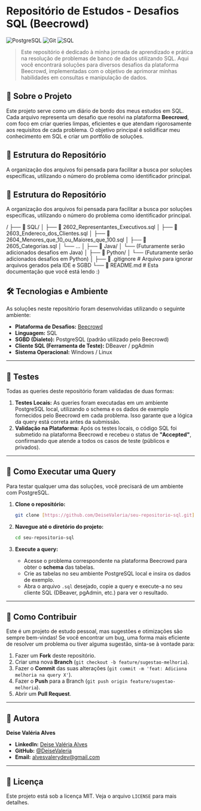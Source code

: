 # Repositório de Estudos - Desafios SQL (Beecrowd)

![PostgreSQL](https://img.shields.io/badge/PostgreSQL-316192?style=for-the-badge&logo=postgresql&logoColor=white)
![Git](https://img.shields.io/badge/GIT-E44C30?style=for-the-badge&logo=git&logoColor=white)
![SQL](https://img.shields.io/badge/SQL-025E8C?style=for-the-badge&logo=sql&logoColor=white)

> Este repositório é dedicado à minha jornada de aprendizado e prática na resolução de problemas de banco de dados utilizando SQL. Aqui você encontrará soluções para diversos desafios da plataforma Beecrowd, implementadas com o objetivo de aprimorar minhas habilidades em consultas e manipulação de dados.

## 📝 Sobre o Projeto

Este projeto serve como um diário de bordo dos meus estudos em SQL. Cada arquivo representa um desafio que resolvi na plataforma **Beecrowd**, com foco em criar queries limpas, eficientes e que atendam rigorosamente aos requisitos de cada problema. O objetivo principal é solidificar meu conhecimento em SQL e criar um portfólio de soluções.


## 📂 Estrutura do Repositório

A organização dos arquivos foi pensada para facilitar a busca por soluções específicas, utilizando o número do problema como identificador principal.

## 📂 Estrutura do Repositório

A organização dos arquivos foi pensada para facilitar a busca por soluções específicas, utilizando o número do problema como identificador principal.

/
├── 📁 SQL/
│   ├── 📄 2602_Representantes_Executivos.sql
│   ├── 📄 2603_Endereco_dos_Clientes.sql
│   ├── 📄 2604_Menores_que_10_ou_Maiores_que_100.sql
│   ├── 📄 2605_Categorias.sql
│   └── ...
│
├── 📁 Java/
│   └── (Futuramente serão adicionados desafios em Java)
│
├── 📁 Python/
│   └── (Futuramente serão adicionados desafios em Python)
│
├── 📄 .gitignore         # Arquivo para ignorar arquivos gerados pela IDE e SGBD
└── 📄 README.md           # Esta documentação que você está lendo :)


## 🛠️ Tecnologias e Ambiente

As soluções neste repositório foram desenvolvidas utilizando o seguinte ambiente:

* **Plataforma de Desafios:** [Beecrowd](https://www.beecrowd.com.br/)
* **Linguagem:** SQL
* **SGBD (Dialeto):** PostgreSQL (padrão utilizado pelo Beecrowd)
* **Cliente SQL (Ferramenta de Teste):** DBeaver / pgAdmin
* **Sistema Operacional:** Windows / Linux

---

## 🧪 Testes

Todas as queries deste repositório foram validadas de duas formas:

1.  **Testes Locais:** As queries foram executadas em um ambiente PostgreSQL local, utilizando o schema e os dados de exemplo fornecidos pelo Beecrowd em cada problema. Isso garante que a lógica da query está correta antes da submissão.
2.  **Validação na Plataforma:** Após os testes locais, o código SQL foi submetido na plataforma Beecrowd e recebeu o status de **"Accepted"**, confirmando que atende a todos os casos de teste (públicos e privados).

---

## 🚀 Como Executar uma Query

Para testar qualquer uma das soluções, você precisará de um ambiente com PostgreSQL.

1.  **Clone o repositório:**
    ```bash
    git clone [https://github.com/DeiseValeria/seu-repositorio-sql.git](https://github.com/DeiseValeria/seu-repositorio-sql.git)
    ```

2.  **Navegue até o diretório do projeto:**
    ```bash
    cd seu-repositorio-sql
    ```

3.  **Execute a query:**
    * Acesse o problema correspondente na plataforma Beecrowd para obter o **schema** das tabelas.
    * Crie as tabelas no seu ambiente PostgreSQL local e insira os dados de exemplo.
    * Abra o arquivo `.sql` desejado, copie a query e execute-a no seu cliente SQL (DBeaver, pgAdmin, etc.) para ver o resultado.

---

## 🤝 Como Contribuir

Este é um projeto de estudo pessoal, mas sugestões e otimizações são sempre bem-vindas! Se você encontrar um bug, uma forma mais eficiente de resolver um problema ou tiver alguma sugestão, sinta-se à vontade para:

1.  Fazer um **Fork** deste repositório.
2.  Criar uma nova **Branch** (`git checkout -b feature/sugestao-melhoria`).
3.  Fazer o **Commit** das suas alterações (`git commit -m 'feat: Adiciona melhoria na query X'`).
4.  Fazer o **Push** para a Branch (`git push origin feature/sugestao-melhoria`).
5.  Abrir um **Pull Request**.

---

## 👤 Autora

**Deise Valéria Alves**

* **LinkedIn:** [Deise Valéria Alves](https://www.linkedin.com/in/deise-valeria-alves/)
* **GitHub:** [@DeiseValeria](https://github.com/DeiseValeria)
* **Email:** [alvesvalerydev@gmail.com](mailto:alvesvalerydev@gmail.com)

---

## 📄 Licença

Este projeto está sob a licença MIT. Veja o arquivo `LICENSE` para mais detalhes.

